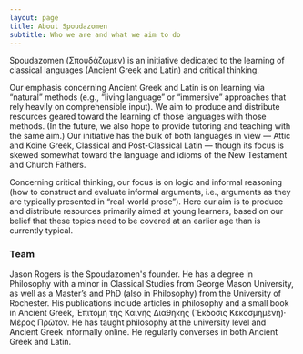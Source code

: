```yaml
---
layout: page
title: About Spoudazomen
subtitle: Who we are and what we aim to do
---
```


Spoudazomen (Σπουδάζωμεν) is an initiative dedicated to the learning of classical languages (Ancient Greek and Latin) and critical thinking.

Our emphasis concerning Ancient Greek and Latin is on learning via “natural” methods (e.g., “living language” or “immersive” approaches that rely heavily on comprehensible input). We aim to produce and distribute resources geared toward the learning of those languages with those methods. (In the future, we also hope to provide tutoring and teaching with the same aim.) Our initiative has the bulk of both languages in view — Attic and Koine Greek, Classical and Post-Classical Latin — though its focus is skewed somewhat toward the language and idioms of the New Testament and Church Fathers.

Concerning critical thinking, our focus is on logic and informal reasoning (how to construct and evaluate informal arguments, i.e., arguments as they are typically presented in “real-world prose”). Here our aim is to produce and distribute resources primarily aimed at young learners, based on our belief that these topics need to be covered at an earlier age than is currently typical.

### Team

Jason Rogers is the Spoudazomen's founder. He has a degree in Philosophy with a minor in Classical Studies from George Mason University, as well as a Master’s and PhD (also in Philosophy) from the University of Rochester. His publications include articles in philosophy and a small book in Ancient Greek, Ἐπιτομὴ τῆς Καινῆς Διαθήκης (Ἔκδοσις Κεκοσμημένη)· Μέρος Πρῶτον. He has taught philosophy at the university level and Ancient Greek informally online. He regularly converses in both Ancient Greek and Latin.